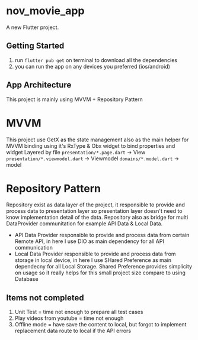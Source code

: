 # nov_movie_app

A new Flutter project.

## Getting Started
1. run `flutter pub get` on terminal to download all the dependencies
2. you can run the app on any devices you preferred (ios/android)

## App Architecture

This project is mainly using MVVM + Repository Pattern

# MVVM
This project use GetX as the state management also as the main helper for MVVM binding using it's RxType & Obx widget to bind properties and widget
Layered by file
`presentation/*.page.dart` -> View
`presentation/*.viewmodel.dart` -> Viewmodel
`domains/*.model.dart` -> model

# Repository Pattern
Repository exist as data layer of the project, it responsible to provide and process data to presentation layer so presentation layer doesn't need to know implementation detail of the data.
Repository also as bridge for multi DataProvider communitation for example API Data & Local Data.

- API Data Provider responsible to provide and process data from certain Remote API, in here I use DIO as main dependency for all API communication
- Local Data Provider responsible to provide and process data from storage in local device, in here I use SHared Preference as main dependecny for all Local Storage. Shared Preference provides simplicity on usage so it really helps for this small project size compare to using Database




## Items not completed
1. Unit Test = time not enough to prepare all test cases
2. Play videos from youtube = time not enough
3. Offline mode = have save the content to local, but forgot to implement replacement data route to local if the API errors
